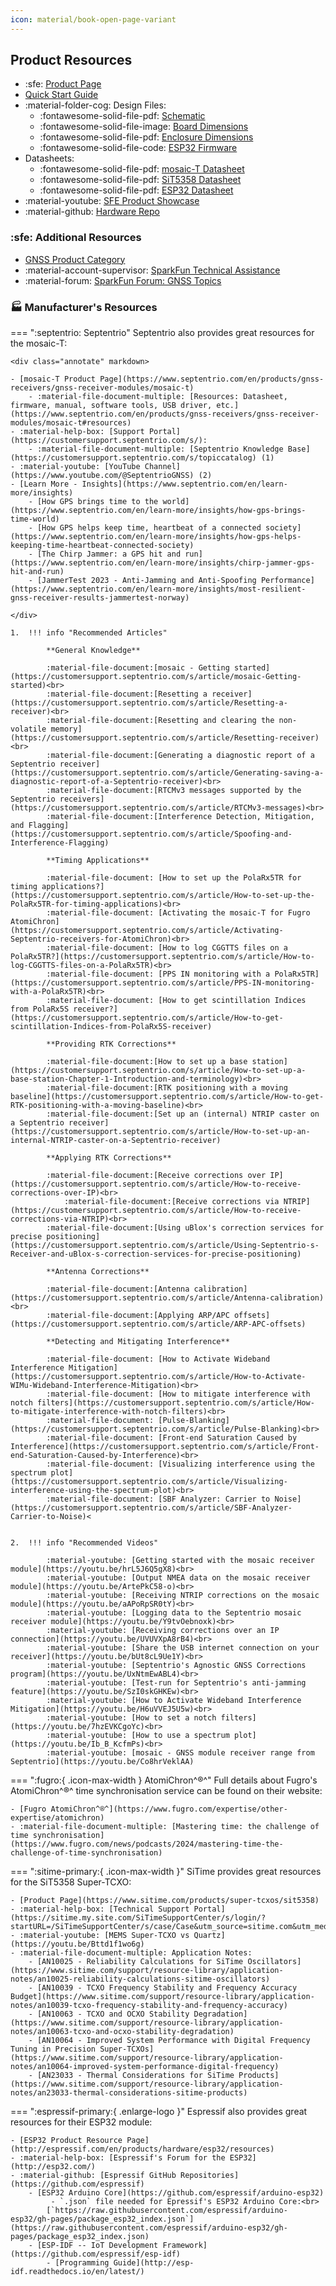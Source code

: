 ```yaml
---
icon: material/book-open-page-variant
---
```


## Product Resources

- :sfe: [Product Page](https://https://www.sparkfun.com/sparkpnt-gnss-disciplined-oscillator.html)
- [Quick Start Guide](./assets/quick_start_guide-v10.pdf)
- :material-folder-cog: Design Files:
	- :fontawesome-solid-file-pdf: [Schematic](./assets/board_files/schematic.pdf)
	- :fontawesome-solid-file-image: [Board Dimensions](./assets/board_files/dimensions.png)
	- :fontawesome-solid-file-pdf: [Enclosure Dimensions](./assets/board_files/dimensions-enclosure.pdf)
	- :fontawesome-solid-file-code: [ESP32 Firmware](https://github.com/sparkfun/SparkFun_GNSSDO/tree/main/Firmware/GNSSDO_Firmware)
- Datasheets:
	- :fontawesome-solid-file-pdf: [mosaic-T Datasheet](./assets/component_documentation/Mosaic%20Hardware%20Manual_v1.8.0.pdf)
	- :fontawesome-solid-file-pdf: [SiT5358 Datasheet](./assets/component_documentation/SiT5358-datasheet.pdf)
	- :fontawesome-solid-file-pdf: [ESP32 Datasheet](./assets/component_documentation/esp32-wrover-e_datasheet_en.pdf)
- :material-youtube: [SFE Product Showcase](https://www.youtube.com/watch?v=WI0NbXBxeUo)
- :material-github: [Hardware Repo](https://github.com/sparkfun/SparkFun_GNSSDO)


### :sfe: Additional Resources

- [GNSS Product Category](https://www.sparkfun.com/categories/4)
- :material-account-supervisor: [SparkFun Technical Assistance](https://www.sparkfun.com/technical_assistance)
- :material-forum: [SparkFun Forum: GNSS Topics](https://community.sparkfun.com/c/global-positioning-system-gps/96)


### 🏭 Manufacturer's Resources

=== ":septentrio: Septentrio"
	Septentrio also provides great resources for the mosaic-T:

	<div class="annotate" markdown>

	- [mosaic-T Product Page](https://www.septentrio.com/en/products/gnss-receivers/gnss-receiver-modules/mosaic-t)
		- :material-file-document-multiple: [Resources: Datasheet, firmware, manual, software tools, USB driver, etc.](https://www.septentrio.com/en/products/gnss-receivers/gnss-receiver-modules/mosaic-t#resources)
	- :material-help-box: [Support Portal](https://customersupport.septentrio.com/s/):
		- :material-file-document-multiple: [Septentrio Knowledge Base](https://customersupport.septentrio.com/s/topiccatalog) (1)
	- :material-youtube: [YouTube Channel](https://www.youtube.com/@SeptentrioGNSS) (2)
	- [Learn More - Insights](https://www.septentrio.com/en/learn-more/insights)
		- [How GPS brings time to the world](https://www.septentrio.com/en/learn-more/insights/how-gps-brings-time-world)
		- [How GPS helps keep time, heartbeat of a connected society](https://www.septentrio.com/en/learn-more/insights/how-gps-helps-keeping-time-heartbeat-connected-society)
		- [The Chirp Jammer: a GPS hit and run](https://www.septentrio.com/en/learn-more/insights/chirp-jammer-gps-hit-and-run)
		- [JammerTest 2023 - Anti-Jamming and Anti-Spoofing Performance](https://www.septentrio.com/en/learn-more/insights/most-resilient-gnss-receiver-results-jammertest-norway)

	</div>

	1.	!!! info "Recommended Articles"

			**General Knowledge**

			:material-file-document:[mosaic - Getting started](https://customersupport.septentrio.com/s/article/mosaic-Getting-started)<br>
			:material-file-document:[Resetting a receiver](https://customersupport.septentrio.com/s/article/Resetting-a-receiver)<br>
			:material-file-document:[Resetting and clearing the non-volatile memory](https://customersupport.septentrio.com/s/article/Resetting-receiver)<br>
			:material-file-document:[Generating a diagnostic report of a Septentrio receiver](https://customersupport.septentrio.com/s/article/Generating-saving-a-diagnostic-report-of-a-Septentrio-receiver)<br>
			:material-file-document:[RTCMv3 messages supported by the Septentrio receivers](https://customersupport.septentrio.com/s/article/RTCMv3-messages)<br>
			:material-file-document:[Interference Detection, Mitigation, and Flagging](https://customersupport.septentrio.com/s/article/Spoofing-and-Interference-Flagging)

			**Timing Applications**

			:material-file-document: [How to set up the PolaRx5TR for timing applications?](https://customersupport.septentrio.com/s/article/How-to-set-up-the-PolaRx5TR-for-timing-applications)<br>
			:material-file-document: [Activating the mosaic-T for Fugro AtomiChron](https://customersupport.septentrio.com/s/article/Activating-Septentrio-receivers-for-AtomiChron)<br>
			:material-file-document: [How to log CGGTTS files on a PolaRx5TR?](https://customersupport.septentrio.com/s/article/How-to-log-CGGTTS-files-on-a-PolaRx5TR)<br>
			:material-file-document: [PPS IN monitoring with a PolaRx5TR](https://customersupport.septentrio.com/s/article/PPS-IN-monitoring-with-a-PolaRx5TR)<br>
			:material-file-document: [How to get scintillation Indices from PolaRx5S receiver?](https://customersupport.septentrio.com/s/article/How-to-get-scintillation-Indices-from-PolaRx5S-receiver)

			**Providing RTK Corrections**

			:material-file-document:[How to set up a base station](https://customersupport.septentrio.com/s/article/How-to-set-up-a-base-station-Chapter-1-Introduction-and-terminology)<br>
			:material-file-document:[RTK positioning with a moving baseline](https://customersupport.septentrio.com/s/article/How-to-get-RTK-positioning-with-a-moving-baseline)<br>
			:material-file-document:[Set up an (internal) NTRIP caster on a Septentrio receiver](https://customersupport.septentrio.com/s/article/How-to-set-up-an-internal-NTRIP-caster-on-a-Septentrio-receiver)

			**Applying RTK Corrections**

			:material-file-document:[Receive corrections over IP](https://customersupport.septentrio.com/s/article/How-to-receive-corrections-over-IP)<br>
				:material-file-document:[Receive corrections via NTRIP](https://customersupport.septentrio.com/s/article/How-to-receive-corrections-via-NTRIP)<br>
			:material-file-document:[Using uBlox's correction services for precise positioning](https://customersupport.septentrio.com/s/article/Using-Septentrio-s-Receiver-and-uBlox-s-correction-services-for-precise-positioning)

			**Antenna Corrections**

			:material-file-document:[Antenna calibration](https://customersupport.septentrio.com/s/article/Antenna-calibration)<br>
			:material-file-document:[Applying ARP/APC offsets](https://customersupport.septentrio.com/s/article/ARP-APC-offsets)

			**Detecting and Mitigating Interference**

			:material-file-document: [How to Activate Wideband Interference Mitigation](https://customersupport.septentrio.com/s/article/How-to-Activate-WIMu-Wideband-Interference-Mitigation)<br>
			:material-file-document: [How to mitigate interference with notch filters](https://customersupport.septentrio.com/s/article/How-to-mitigate-interference-with-notch-filters)<br>
			:material-file-document: [Pulse-Blanking](https://customersupport.septentrio.com/s/article/Pulse-Blanking)<br>
			:material-file-document: [Front-end Saturation Caused by Interference](https://customersupport.septentrio.com/s/article/Front-end-Saturation-Caused-by-Interference)<br>
			:material-file-document: [Visualizing interference using the spectrum plot](https://customersupport.septentrio.com/s/article/Visualizing-interference-using-the-spectrum-plot)<br>
			:material-file-document: [SBF Analyzer: Carrier to Noise](https://customersupport.septentrio.com/s/article/SBF-Analyzer-Carrier-to-Noise)<


	2.	!!! info "Recommended Videos"

			:material-youtube: [Getting started with the mosaic receiver module](https://youtu.be/hrL5J6Q5gX8)<br>
			:material-youtube: [Output NMEA data on the mosaic receiver module](https://youtu.be/ArtePkC58-o)<br>
			:material-youtube: [Receiving NTRIP corrections on the mosaic module](https://youtu.be/aAPoRpSR0tY)<br>
			:material-youtube: [Logging data to the Septentrio mosaic receiver module](https://youtu.be/Y9tvOebnoxk)<br>
			:material-youtube: [Receiving corrections over an IP connection](https://youtu.be/UVUVXpA8rB4)<br>
			:material-youtube: [Share the USB internet connection on your receiver](https://youtu.be/bUt8cL9Ue1Y)<br>
			:material-youtube: [Septentrio's Agnostic GNSS Corrections program](https://youtu.be/UxNtmEwABL4)<br>
			:material-youtube: [Test-run for Septentrio's anti-jamming feature](https://youtu.be/SzI0skGHKEw)<br>
			:material-youtube: [How to Activate Wideband Interference Mitigation](https://youtu.be/H6uVVEJ5U5w)<br>
			:material-youtube: [How to set a notch filters](https://youtu.be/7hzEVKCgoYc)<br>
			:material-youtube: [How to use a spectrum plot](https://youtu.be/Ib_B_KcfmPs)<br>
			:material-youtube: [mosaic - GNSS module receiver range from Septentrio](https://youtu.be/Co8hrVeklAA)


=== ":fugro:{ .icon-max-width } AtomiChron^®^"
	Full details about Fugro's AtomiChron^®^ time synchronisation service can be found on their website:

	- [Fugro AtomiChron^®^](https://www.fugro.com/expertise/other-expertise/atomichron)
	- :material-file-document-multiple: [Mastering time: the challenge of time synchronisation](https://www.fugro.com/news/podcasts/2024/mastering-time-the-challenge-of-time-synchronisation)


=== ":sitime-primary:{ .icon-max-width }"
	SiTime provides great resources for the SiT5358 Super-TCXO:

	- [Product Page](https://www.sitime.com/products/super-tcxos/sit5358)
	- :material-help-box: [Technical Support Portal](https://sitime.my.site.com/SiTimeSupportCenter/s/login/?startURL=/SiTimeSupportCenter/s/case/Case&utm_source=sitime.com&utm_medium=site)
	- :material-youtube: [MEMS Super-TCXO vs Quartz](https://youtu.be/Bttd1f1wo6g)
	- :material-file-document-multiple: Application Notes:
		- [AN10025 - Reliability Calculations for SiTime Oscillators](https://www.sitime.com/support/resource-library/application-notes/an10025-reliability-calculations-sitime-oscillators)
		- [AN10039 - TCXO Frequency Stability and Frequency Accuracy Budget](https://www.sitime.com/support/resource-library/application-notes/an10039-tcxo-frequency-stability-and-frequency-accuracy)
		- [AN10063 - TCXO and OCXO Stability Degradation](https://www.sitime.com/support/resource-library/application-notes/an10063-tcxo-and-ocxo-stability-degradation)
		- [AN10064 - Improved System Performance with Digital Frequency Tuning in Precision Super-TCXOs](https://www.sitime.com/support/resource-library/application-notes/an10064-improved-system-performance-digital-frequency)
		- [AN23033 - Thermal Considerations for SiTime Products](https://www.sitime.com/support/resource-library/application-notes/an23033-thermal-considerations-sitime-products)


=== ":espressif-primary:{ .enlarge-logo }"
	Espressif also provides great resources for their ESP32 module:

	- [ESP32 Product Resource Page](http://espressif.com/en/products/hardware/esp32/resources)
	- :material-help-box: [Espressif's Forum for the ESP32](http://esp32.com/)
	- :material-github: [Espressif GitHub Repositories](https://github.com/espressif)
		- [ESP32 Arduino Core](https://github.com/espressif/arduino-esp32)
			 - `.json` file needed for Epressif's ESP32 Arduino Core:<br>
			[`https://raw.githubusercontent.com/espressif/arduino-esp32/gh-pages/package_esp32_index.json`](https://raw.githubusercontent.com/espressif/arduino-esp32/gh-pages/package_esp32_index.json)
		- [ESP-IDF -- IoT Development Framework](https://github.com/espressif/esp-idf)
			- [Programming Guide](http://esp-idf.readthedocs.io/en/latest/)

